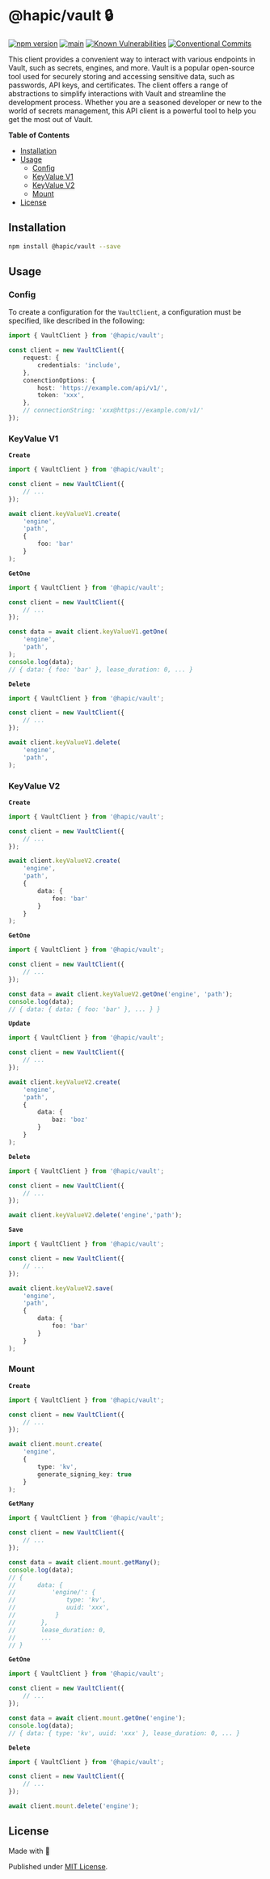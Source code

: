 # @hapic/vault 🔒

[![npm version](https://badge.fury.io/js/@hapic%2Fvault.svg)](https://badge.fury.io/js/@hapic%2Fvault)
[![main](https://github.com/Tada5hi/hapic/actions/workflows/main.yml/badge.svg)](https://github.com/Tada5hi/hapic/actions/workflows/main.yml)
[![Known Vulnerabilities](https://snyk.io/test/github/Tada5hi/hapic/badge.svg)](https://snyk.io/test/github/Tada5hi/hapic)
[![Conventional Commits](https://img.shields.io/badge/Conventional%20Commits-1.0.0-%23FE5196?logo=conventionalcommits&logoColor=white)](https://conventionalcommits.org)

This client provides a convenient way to interact with various endpoints in Vault,
such as secrets, engines, and more.
Vault is a popular open-source tool used for securely storing and accessing sensitive data,
such as passwords, API keys, and certificates.
The client offers a range of abstractions to simplify interactions with Vault and
streamline the development process.
Whether you are a seasoned developer or new to the world of secrets management,
this API client is a powerful tool to help you get the most out of Vault.

**Table of Contents**

- [Installation](#installation)
- [Usage](#usage)
  - [Config](#config)
  - [KeyValue V1](#keyvalue-v1)
  - [KeyValue V2](#keyvalue-v2)
  - [Mount](#mount)
- [License](#license)

## Installation

```bash
npm install @hapic/vault --save
```

## Usage

### Config

To create a configuration for the  `VaultClient`, a configuration must be specified,
like described in the following:

```typescript
import { VaultClient } from '@hapic/vault';

const client = new VaultClient({
    request: {
        credentials: 'include',
    },
    conenctionOptions: {
        host: 'https://example.com/api/v1/',
        token: 'xxx',
    },
    // connectionString: 'xxx@https://example.com/v1/'
});
```

### KeyValue V1

**`Create`**

```typescript
import { VaultClient } from '@hapic/vault';

const client = new VaultClient({
    // ...
});

await client.keyValueV1.create(
    'engine',
    'path',
    {
        foo: 'bar'
    }
);
```

**`GetOne`**

```typescript
import { VaultClient } from '@hapic/vault';

const client = new VaultClient({
    // ...
});

const data = await client.keyValueV1.getOne(
    'engine',
    'path',
);
console.log(data);
// { data: { foo: 'bar' }, lease_duration: 0, ... }
```

**`Delete`**

```typescript
import { VaultClient } from '@hapic/vault';

const client = new VaultClient({
    // ...
});

await client.keyValueV1.delete(
    'engine',
    'path',
);
```

### KeyValue V2

**`Create`**

```typescript
import { VaultClient } from '@hapic/vault';

const client = new VaultClient({
    // ...
});

await client.keyValueV2.create(
    'engine',
    'path',
    {
        data: {
            foo: 'bar'
        }
    }
);
```

**`GetOne`**

```typescript
import { VaultClient } from '@hapic/vault';

const client = new VaultClient({
    // ...
});

const data = await client.keyValueV2.getOne('engine', 'path');
console.log(data);
// { data: { data: { foo: 'bar' }, ... } }
```

**`Update`**

```typescript
import { VaultClient } from '@hapic/vault';

const client = new VaultClient({
    // ...
});

await client.keyValueV2.create(
    'engine',
    'path',
    {
        data: {
            baz: 'boz'
        }
    }
);
```

**`Delete`**

```typescript
import { VaultClient } from '@hapic/vault';

const client = new VaultClient({
    // ...
});

await client.keyValueV2.delete('engine','path');
```

**`Save`**

```typescript
import { VaultClient } from '@hapic/vault';

const client = new VaultClient({
    // ...
});

await client.keyValueV2.save(
    'engine',
    'path',
    {
        data: {
            foo: 'bar'
        }
    }
);
```

### Mount

**`Create`**

```typescript
import { VaultClient } from '@hapic/vault';

const client = new VaultClient({
    // ...
});

await client.mount.create(
    'engine',
    {
        type: 'kv',
        generate_signing_key: true
    }
);
```

**`GetMany`**

```typescript
import { VaultClient } from '@hapic/vault';

const client = new VaultClient({
    // ...
});

const data = await client.mount.getMany();
console.log(data);
// {
//      data: {
//          'engine/': {
//              type: 'kv',
//              uuid: 'xxx',
//           }
//       },
//       lease_duration: 0,
//       ...
// }
```

**`GetOne`**

```typescript
import { VaultClient } from '@hapic/vault';

const client = new VaultClient({
    // ...
});

const data = await client.mount.getOne('engine');
console.log(data);
// { data: { type: 'kv', uuid: 'xxx' }, lease_duration: 0, ... }
```

**`Delete`**

```typescript
import { VaultClient } from '@hapic/vault';

const client = new VaultClient({
    // ...
});

await client.mount.delete('engine');
```

## License

Made with 💚

Published under [MIT License](./LICENSE).
